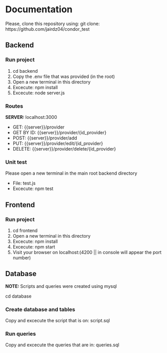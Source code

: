 <h1>Documentation </h1>
<p> Please, clone this repository using: git clone: https://github.com/jairdz04/condor_test</pr>

<h2>Backend</h2> 
<h3> Run project </h3>
<ol>
  <li>cd backend</li>
  <li>Copy the .env file that was provided (in the root)</li>
  <li>Open a new terminal in this directory</li>
  <li>Excecute: npm install</li>
  <li>Excecute: node server.js</li>
</ol>

<h3> Routes </h3>
<p> <strong>SERVER: </strong> localhost:3000 </p>
<ul>
  <li>GET: {{server}}/provider </li>
  <li>GET BY ID: {{server}}/provider/{id_provider} </li>
  <li>POST: {{server}}/provider/add</li>
  <li>PUT: {{server}}/provider/edit/{id_provider}</li>
  <li>DELETE: {{server}}/provider/delete/{id_provider} </li>
</ul>


<h3>Unit test</h3>
<p> Please open a new terminal in the main root backend directory</p>
<ul>
  <li>File: test.js</li>
  <li>Excecute: npm test</li>
</ul>


<h2>Frontend</h2>
<h3> Run project </h3>
<ol>
  <li>cd frontend</li>
  <li>Open a new terminal in this directory</li>
  <li>Excecute: npm install</li>
  <li>Excecute: npm start</li>
  <li>Visit your browser on localhost:(4200 || in console will appear the port number) </li>
</ol>

<h2>Database</h2>
<p> <strong>NOTE: </strong> Scripts and queries were created using mysql </p>
<p> cd database </p>
<h3>Create database and tables</h3>
 <p> Copy and excecute the script that is on: script.sql</p>
<h3> Run queries</h3>
 <p> Copy and excecute the queries that are in: queries.sql</p>
 
 


